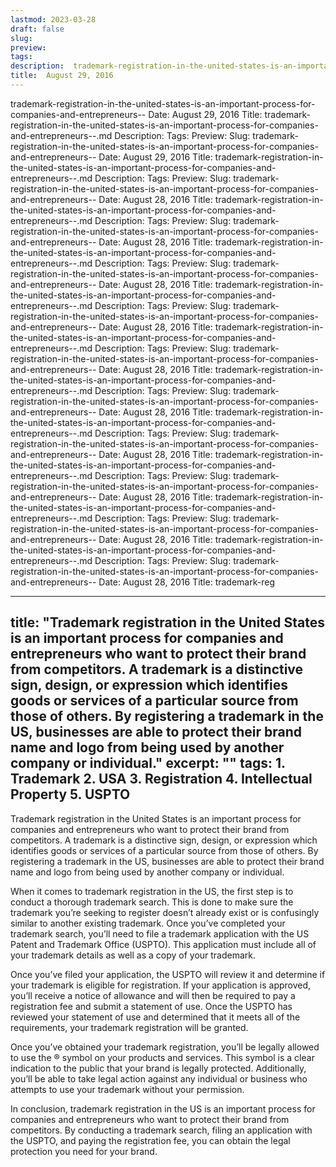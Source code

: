 ```yaml
---
lastmod: 2023-03-28
draft: false
slug: 
preview: 
tags: 
description:  trademark-registration-in-the-united-states-is-an-important-process-for-companies-and-entrepreneurs--.md
title:  August 29, 2016
---
```

trademark-registration-in-the-united-states-is-an-important-process-for-companies-and-entrepreneurs--
Date: August 29, 2016
Title: trademark-registration-in-the-united-states-is-an-important-process-for-companies-and-entrepreneurs--.md
Description:
Tags:
Preview:
Slug: trademark-registration-in-the-united-states-is-an-important-process-for-companies-and-entrepreneurs--
Date: August 29, 2016
Title: trademark-registration-in-the-united-states-is-an-important-process-for-companies-and-entrepreneurs--.md
Description:
Tags:
Preview:
Slug: trademark-registration-in-the-united-states-is-an-important-process-for-companies-and-entrepreneurs--
Date: August 28, 2016
Title: trademark-registration-in-the-united-states-is-an-important-process-for-companies-and-entrepreneurs--.md
Description:
Tags:
Preview:
Slug: trademark-registration-in-the-united-states-is-an-important-process-for-companies-and-entrepreneurs--
Date: August 28, 2016
Title: trademark-registration-in-the-united-states-is-an-important-process-for-companies-and-entrepreneurs--.md
Description:
Tags:
Preview:
Slug: trademark-registration-in-the-united-states-is-an-important-process-for-companies-and-entrepreneurs--
Date: August 28, 2016
Title: trademark-registration-in-the-united-states-is-an-important-process-for-companies-and-entrepreneurs--.md
Description:
Tags:
Preview:
Slug: trademark-registration-in-the-united-states-is-an-important-process-for-companies-and-entrepreneurs--
Date: August 28, 2016
Title: trademark-registration-in-the-united-states-is-an-important-process-for-companies-and-entrepreneurs--.md
Description:
Tags:
Preview:
Slug: trademark-registration-in-the-united-states-is-an-important-process-for-companies-and-entrepreneurs--
Date: August 28, 2016
Title: trademark-registration-in-the-united-states-is-an-important-process-for-companies-and-entrepreneurs--.md
Description:
Tags:
Preview:
Slug: trademark-registration-in-the-united-states-is-an-important-process-for-companies-and-entrepreneurs--
Date: August 28, 2016
Title: trademark-registration-in-the-united-states-is-an-important-process-for-companies-and-entrepreneurs--.md
Description:
Tags:
Preview:
Slug: trademark-registration-in-the-united-states-is-an-important-process-for-companies-and-entrepreneurs--
Date: August 28, 2016
Title: trademark-registration-in-the-united-states-is-an-important-process-for-companies-and-entrepreneurs--.md
Description:
Tags:
Preview:
Slug: trademark-registration-in-the-united-states-is-an-important-process-for-companies-and-entrepreneurs--
Date: August 28, 2016
Title: trademark-registration-in-the-united-states-is-an-important-process-for-companies-and-entrepreneurs--.md
Description:
Tags:
Preview:
Slug: trademark-registration-in-the-united-states-is-an-important-process-for-companies-and-entrepreneurs--
Date: August 28, 2016
Title: trademark-registration-in-the-united-states-is-an-important-process-for-companies-and-entrepreneurs--.md
Description:
Tags:
Preview:
Slug: trademark-registration-in-the-united-states-is-an-important-process-for-companies-and-entrepreneurs--
Date: August 28, 2016
Title: trademark-reg

---
title: "Trademark registration in the United States is an important process for companies and entrepreneurs who want to protect their brand from competitors. A trademark is a distinctive sign, design, or expression which identifies goods or services of a particular source from those of others. By registering a trademark in the US, businesses are able to protect their brand name and logo from being used by another company or individual."
excerpt: ""
tags: 1. Trademark 
2. USA 
3. Registration 
4. Intellectual Property 
5. USPTO
---

Trademark registration in the United States is an important process for companies and entrepreneurs who want to protect their brand from competitors. A trademark is a distinctive sign, design, or expression which identifies goods or services of a particular source from those of others. By registering a trademark in the US, businesses are able to protect their brand name and logo from being used by another company or individual.

When it comes to trademark registration in the US, the first step is to conduct a thorough trademark search. This is done to make sure the trademark you’re seeking to register doesn’t already exist or is confusingly similar to another existing trademark. Once you’ve completed your trademark search, you’ll need to file a trademark application with the US Patent and Trademark Office (USPTO). This application must include all of your trademark details as well as a copy of your trademark.

Once you’ve filed your application, the USPTO will review it and determine if your trademark is eligible for registration. If your application is approved, you’ll receive a notice of allowance and will then be required to pay a registration fee and submit a statement of use. Once the USPTO has reviewed your statement of use and determined that it meets all of the requirements, your trademark registration will be granted.

Once you’ve obtained your trademark registration, you’ll be legally allowed to use the ® symbol on your products and services. This symbol is a clear indication to the public that your brand is legally protected. Additionally, you’ll be able to take legal action against any individual or business who attempts to use your trademark without your permission.

In conclusion, trademark registration in the US is an important process for companies and entrepreneurs who want to protect their brand from competitors. By conducting a trademark search, filing an application with the USPTO, and paying the registration fee, you can obtain the legal protection you need for your brand.